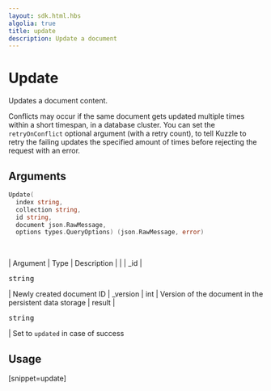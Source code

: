 ```yaml
---
layout: sdk.html.hbs
algolia: true
title: update
description: Update a document
---
```



# Update

Updates a document content.

Conflicts may occur if the same document gets updated multiple times within a short timespan, in a database cluster.
You can set the `retryOnConflict` optional argument (with a retry count), to tell Kuzzle to retry the failing updates the specified amount of times before rejecting the request with an error.

## Arguments

```go
Update(
  index string,
  collection string,
  id string,
  document json.RawMessage,
  options types.QueryOptions) (json.RawMessage, error)
```

<br/>

| Argument | Type | Description |
| | _id | <pre>string</pre> | Newly created document ID
| _version | int | Version of the document in the persistent data storage
| result | <pre>string</pre> | Set to `updated` in case of success

## Usage

[snippet=update]
